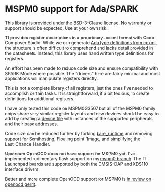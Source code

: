 # MSPM0 support for Ada/SPARK
This library is provided under the BSD-3-Clause license. No warranty or support should be expected. Use at your own risk.

TI provides register descriptions in a proprietary .ccxml format with Code Composer Studio. While we can generate [Ada type definitions from ccxml](https://github.com/JeremyGrosser/ccs2ada), the structure is often difficult to comprehend and lacks detail provided in the datasheets. Instead, this library uses hand written type definitions for registers.

An effort has been made to reduce code size and ensure compatibility with SPARK Mode where possible. The "drivers" here are fairly minimal and most applications will manipulate registers directly.

This is not a complete library of all registers, just the ones I've needed to accomplish certain tasks. It is straightforward, if a bit tedious, to create definitions for additional registers.

I have only tested this code on MSPM0G3507 but all of the MSPM0 family chips share very similar register layouts and new devices should be easy to add by creating a [device file](src/mspm0-g3507.ads) with instances of the supported peripherals and their base addresses.

Code size can be reduced further by forking [bare_runtime](https://gihtub.com/JeremyGrosser/bare_runtime) and removing support for Semihosting, Floating point 'Image, and simplifying the Last_Chance_Handler.

Upstream OpenOCD does not have support for MSPM0 yet. I've implemented rudimentary flash support on my [mspm0 branch](https://github.com/JeremyGrosser/openocd/tree/mspm0). The TI Launchpad boards are supported by both the CMSIS-DAP and XDS110 interface drivers.

Better and more complete OpenOCD support for MSPM0 is [in review on openocd gerrit](https://review.openocd.org/c/openocd/+/8384).
